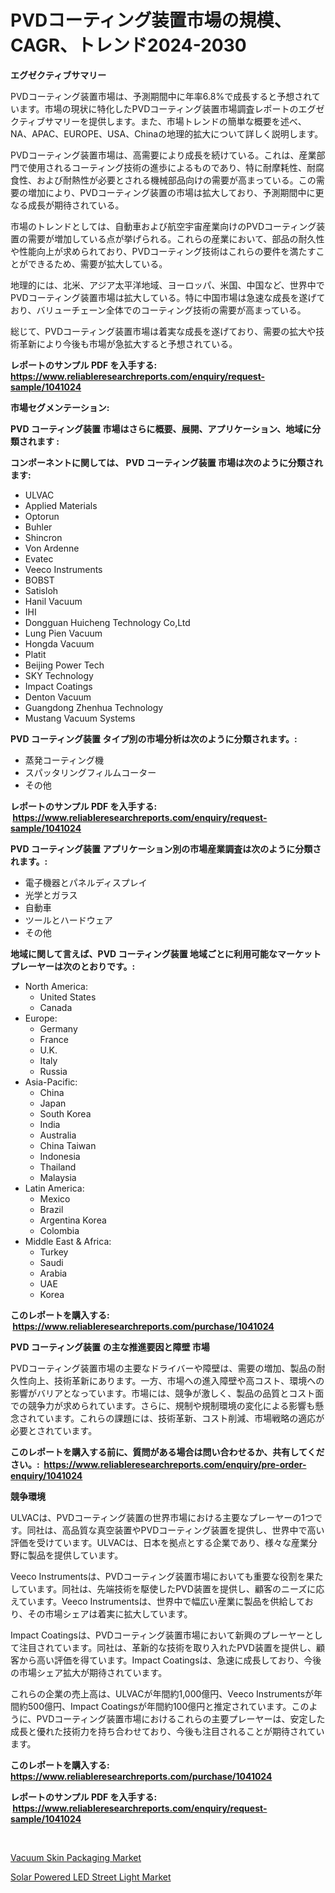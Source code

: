 <p><h1>PVDコーティング装置市場の規模、CAGR、トレンド2024-2030</h1></p><p><strong>エグゼクティブサマリー</strong></p>
<p><p>PVDコーティング装置市場は、予測期間中に年率6.8%で成長すると予想されています。市場の現状に特化したPVDコーティング装置市場調査レポートのエグゼクティブサマリーを提供します。また、市場トレンドの簡単な概要を述べ、NA、APAC、EUROPE、USA、Chinaの地理的拡大について詳しく説明します。</p><p>PVDコーティング装置市場は、高需要により成長を続けている。これは、産業部門で使用されるコーティング技術の進歩によるものであり、特に耐摩耗性、耐腐食性、および耐熱性が必要とされる機械部品向けの需要が高まっている。この需要の増加により、PVDコーティング装置の市場は拡大しており、予測期間中に更なる成長が期待されている。</p><p>市場のトレンドとしては、自動車および航空宇宙産業向けのPVDコーティング装置の需要が増加している点が挙げられる。これらの産業において、部品の耐久性や性能向上が求められており、PVDコーティング技術はこれらの要件を満たすことができるため、需要が拡大している。</p><p>地理的には、北米、アジア太平洋地域、ヨーロッパ、米国、中国など、世界中でPVDコーティング装置市場は拡大している。特に中国市場は急速な成長を遂げており、バリューチェーン全体でのコーティング技術の需要が高まっている。</p><p>総じて、PVDコーティング装置市場は着実な成長を遂げており、需要の拡大や技術革新により今後も市場が急拡大すると予想されている。</p></p>
<p><strong>レポートのサンプル PDF を入手する: <a href="https://www.reliableresearchreports.com/enquiry/request-sample/1041024">https://www.reliableresearchreports.com/enquiry/request-sample/1041024</a></strong></p>
<p><strong>市場セグメンテーション:</strong></p>
<p><strong> PVD コーティング装置 市場はさらに概要、展開、アプリケーション、地域に分類されます :</strong></p>
<p><strong>コンポーネントに関しては、 PVD コーティング装置 市場は次のように分類されます: &nbsp;</strong></p>
<p><ul><li>ULVAC</li><li>Applied Materials</li><li>Optorun</li><li>Buhler</li><li>Shincron</li><li>Von Ardenne</li><li>Evatec</li><li>Veeco Instruments</li><li>BOBST</li><li>Satisloh</li><li>Hanil Vacuum</li><li>IHI</li><li>Dongguan Huicheng Technology Co,Ltd</li><li>Lung Pien Vacuum</li><li>Hongda Vacuum</li><li>Platit</li><li>Beijing Power Tech</li><li>SKY Technology</li><li>Impact Coatings</li><li>Denton Vacuum</li><li>Guangdong Zhenhua Technology</li><li>Mustang Vacuum Systems</li></ul></p>
<p><strong> PVD コーティング装置 タイプ別の市場分析は次のように分類されます。:</strong></p>
<p><ul><li>蒸発コーティング機</li><li>スパッタリングフィルムコーター</li><li>その他</li></ul></p>
<p><strong>レポートのサンプル PDF を入手する: &nbsp;<a href="https://www.reliableresearchreports.com/enquiry/request-sample/1041024">https://www.reliableresearchreports.com/enquiry/request-sample/1041024</a></strong></p>
<p><strong> PVD コーティング装置 アプリケーション別の市場産業調査は次のように分類されます。:</strong></p>
<p><ul><li>電子機器とパネルディスプレイ</li><li>光学とガラス</li><li>自動車</li><li>ツールとハードウェア</li><li>その他</li></ul></p>
<p><strong>地域に関して言えば、PVD コーティング装置 地域ごとに利用可能なマーケットプレーヤーは次のとおりです。:</strong></p>
<p><ul>
    <li>
        North America:
        <ul>
            <li>United States</li>
            <li>Canada</li>
        </ul>
    </li>
    <li>
        Europe:
        <ul>
            <li>Germany</li>
            <li>France</li>
            <li>U.K.</li>
            <li>Italy</li>
            <li>Russia</li>
        </ul>
    </li>
    <li>
        Asia-Pacific:
        <ul>
            <li>China</li>
            <li>Japan</li>
            <li>South Korea</li>
            <li>India</li>
            <li>Australia</li>
            <li>China Taiwan</li>
            <li>Indonesia</li>
            <li>Thailand</li>
            <li>Malaysia</li>
        </ul>
    </li>
    <li>
        Latin America:
        <ul>
            <li>Mexico</li>
            <li>Brazil</li>
            <li>Argentina Korea</li>
            <li>Colombia</li>
        </ul>
    </li>
    <li>
        Middle East & Africa:
        <ul>
            <li>Turkey</li>
            <li>Saudi</li>
            <li>Arabia</li>
            <li>UAE</li>
            <li>Korea</li>
        </ul>
    </li>
    </ul></p>
<p><strong>このレポートを購入する: &nbsp;<a href="https://www.reliableresearchreports.com/purchase/1041024">https://www.reliableresearchreports.com/purchase/1041024</a></strong></p>
<p><strong>PVD コーティング装置 の主な推進要因と障壁 市場</strong></p>
<p><p>PVDコーティング装置市場の主要なドライバーや障壁は、需要の増加、製品の耐久性向上、技術革新にあります。一方、市場への進入障壁や高コスト、環境への影響がバリアとなっています。市場には、競争が激しく、製品の品質とコスト面での競争力が求められています。さらに、規制や規制環境の変化による影響も懸念されています。これらの課題には、技術革新、コスト削減、市場戦略の適応が必要とされています。</p></p>
<p><strong>このレポートを購入する前に、質問がある場合は問い合わせるか、共有してください。:&nbsp; <a href="https://www.reliableresearchreports.com/enquiry/pre-order-enquiry/1041024">https://www.reliableresearchreports.com/enquiry/pre-order-enquiry/1041024</a></strong></p>
<p><strong>競争環境</strong></p>
<p><p>ULVACは、PVDコーティング装置の世界市場における主要なプレーヤーの1つです。同社は、高品質な真空装置やPVDコーティング装置を提供し、世界中で高い評価を受けています。ULVACは、日本を拠点とする企業であり、様々な産業分野に製品を提供しています。</p><p>Veeco Instrumentsは、PVDコーティング装置市場においても重要な役割を果たしています。同社は、先端技術を駆使したPVD装置を提供し、顧客のニーズに応えています。Veeco Instrumentsは、世界中で幅広い産業に製品を供給しており、その市場シェアは着実に拡大しています。</p><p>Impact Coatingsは、PVDコーティング装置市場において新興のプレーヤーとして注目されています。同社は、革新的な技術を取り入れたPVD装置を提供し、顧客から高い評価を得ています。Impact Coatingsは、急速に成長しており、今後の市場シェア拡大が期待されています。</p><p>これらの企業の売上高は、ULVACが年間約1,000億円、Veeco Instrumentsが年間約500億円、Impact Coatingsが年間約100億円と推定されています。このように、PVDコーティング装置市場におけるこれらの主要プレーヤーは、安定した成長と優れた技術力を持ち合わせており、今後も注目されることが期待されています。</p></p>
<p><strong>このレポートを購入する: &nbsp; <a href="https://www.reliableresearchreports.com/purchase/1041024">https://www.reliableresearchreports.com/purchase/1041024</a></strong></p>
<p><strong>レポートのサンプル PDF を入手する: &nbsp;<a href="https://www.reliableresearchreports.com/enquiry/request-sample/1041024">https://www.reliableresearchreports.com/enquiry/request-sample/1041024</a></strong><strong></strong></p>
<p>&nbsp;</p>
<p><p><a href="https://zircon-bluebell-299.notion.site/Vacuum-Skin-Packaging-Market-Analysis-Examines-its-Scope-on-Growth-Opportunities-and-Forecasted-Tre-4c7b8b39e9404c62baf1534e8ac01334">Vacuum Skin Packaging Market</a></p><p><a href="https://github.com/kathiaseamanalvaradovlprc2h/Market-Research-Report-List-1/blob/main/solar-powered-led-street-light-market.md">Solar Powered LED Street Light Market</a></p></p>